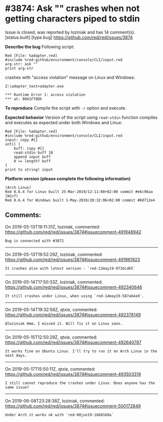 
#3874: Ask "" crashes when not getting characters piped to stdin
================================================================================
Issue is closed, was reported by loziniak and has 14 comment(s).
[status.built] [type.bug]
<https://github.com/red/red/issues/3874>

**Describe the bug**
Following script:
```
Red [File: %adapter.red]
#include %red-github/environment/console/CLI/input.red
arg-str: ask ""
print arg-str
```
crashes with "access violation" message on Linux and Windows:
```
Z:\adapter_test>adapter.exe

*** Runtime Error 1: access violation
*** at: 0041F70Dh
```

**To reproduce**
Compile the script with `-r` option and execute.

**Expected behavior**
Version of the script using `read-stdin` function compiles and executes as expected under both Windows and Linux:
```
Red [File: %adapter.red]
#include %red-github/environment/console/CLI/input.red
input: copy #{}
until [
	buff: copy #{}
	read-stdin buff 10
	append input buff
	0 >= length? buff
]
print to string! input
```

**Platform version (please complete the following information)**
```
(Arch Linux)
Red 0.6.4 for Linux built 25-Mar-2019/12:11:08+02:00 commit #e6c96aa
(Win7)
Red 0.6.4 for Windows built 1-May-2019/20:32:06+02:00 commit #8d712e4
```


Comments:
--------------------------------------------------------------------------------

On 2019-05-13T19:11:31Z, loziniak, commented:
<https://github.com/red/red/issues/3874#issuecomment-491948942>

    Bug is connected with #3872 

--------------------------------------------------------------------------------

On 2019-05-13T19:52:29Z, loziniak, commented:
<https://github.com/red/red/issues/3874#issuecomment-491961923>

    It crashes also with latest version - `red-13may19-973dcd65`

--------------------------------------------------------------------------------

On 2019-05-14T17:50:33Z, loziniak, commented:
<https://github.com/red/red/issues/3874#issuecomment-492340646>

    It still crashes under Linux, when using `red-14may19-587a64a9`.

--------------------------------------------------------------------------------

On 2019-05-14T19:32:56Z, qtxie, commented:
<https://github.com/red/red/issues/3874#issuecomment-492378149>

    @loziniak Hmm, I missed it. Will fix it on Linux soon.

--------------------------------------------------------------------------------

On 2019-05-15T12:50:29Z, qtxie, commented:
<https://github.com/red/red/issues/3874#issuecomment-492640787>

    It works fine on Ubuntu Linux. I'll try to run it on Arch Linux in the next days.

--------------------------------------------------------------------------------

On 2019-05-17T15:50:11Z, qtxie, commented:
<https://github.com/red/red/issues/3874#issuecomment-493503319>

    I still cannot reproduce the crashes under Linux. Does anyone has the same issue?

--------------------------------------------------------------------------------

On 2019-06-08T23:28:38Z, loziniak, commented:
<https://github.com/red/red/issues/3874#issuecomment-500172849>

    Under Arch it works ok with `red-08jun19-1b68168a`

